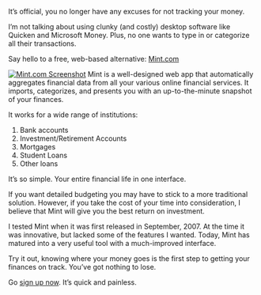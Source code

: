 <!--
slug: minty-fresh-finances-tracking-your-money-with-mint
date: Wed Oct 15 2008 09:00:00 GMT+0200 (CEST)
tags: personal finance, webapps
title: Minty Fresh Finances, tracking your money with Mint.com
id: 98740551
link: http://joreteg.com/post/98740551/minty-fresh-finances-tracking-your-money-with-mint
raw: {"blog_name":"henrikjoreteg","id":98740551,"post_url":"http://joreteg.com/post/98740551/minty-fresh-finances-tracking-your-money-with-mint","slug":"minty-fresh-finances-tracking-your-money-with-mint","type":"text","date":"2008-10-15 07:00:00 GMT","timestamp":1224054000,"state":"published","format":"markdown","reblog_key":"NGKI6UUc","tags":["personal finance","webapps"],"short_url":"http://tmblr.co/ZgL_Yy5ugb7","recommended_source":null,"recommended_color":null,"highlighted":[],"note_count":0,"title":"Minty Fresh Finances, tracking your money with Mint.com","body":"<p>It&rsquo;s official, you no longer have any excuses for not tracking your money.</p>\n\n<p>I&rsquo;m not talking about using clunky (and costly) desktop software like Quicken and Microsoft Money. Plus, no one wants to type in or categorize all their transactions.</p>\n\n<p>Say hello to a free, web-based alternative: <a href=\"http://www.mint.com/\">Mint.com</a></p>\n\n<p><a href=\"http://www.mint.com/\"><img src=\"http://1.bp.blogspot.com/_Rf-gIgFQFeA/SPavDOeM6lI/AAAAAAAAArs/PqPgj5YGAMY/s400/Mint_Screen_Shot.png\" alt=\"Mint.com Screenshot\"/></a>\nMint is a well-designed web app that automatically aggregates financial data from all your various online financial services. It imports, categorizes, and presents you with an up-to-the-minute snapshot of your finances.</p>\n\n<p>It works for a wide range of institutions:</p>\n\n<ol><li>Bank accounts</li>\n<li>Investment/Retirement Accounts</li>\n<li>Mortgages</li>\n<li>Student Loans</li>\n<li>Other loans</li>\n</ol><p>It&rsquo;s so simple. Your entire financial life in one interface.</p>\n\n<p>If you want detailed budgeting you may have to stick to a more traditional solution. However, if you take the cost of your time into consideration, I believe that Mint will give you the best return on investment.</p>\n\n<p>I tested Mint when it was first released in September, 2007. At the time it was innovative, but lacked some of the features I wanted. Today, Mint has matured into a very useful tool with a much-improved interface.</p>\n\n<p>Try it out, knowing where your money goes is the first step to getting your finances on track. You&rsquo;ve got nothing to lose.</p>\n\n<p>Go <a href=\"http://www.mint.com\">sign up now</a>. It&rsquo;s quick and painless.</p>","reblog":{"tree_html":"","comment":"<p>It’s official, you no longer have any excuses for not tracking your money.</p>\n\n<p>I’m not talking about using clunky (and costly) desktop software like Quicken and Microsoft Money. Plus, no one wants to type in or categorize all their transactions.</p>\n\n<p>Say hello to a free, web-based alternative: <a href=\"http://www.mint.com/\">Mint.com</a></p>\n\n<p><a href=\"http://www.mint.com/\"><img src=\"http://1.bp.blogspot.com/_Rf-gIgFQFeA/SPavDOeM6lI/AAAAAAAAArs/PqPgj5YGAMY/s400/Mint_Screen_Shot.png\" alt=\"Mint.com Screenshot\"></a>\nMint is a well-designed web app that automatically aggregates financial data from all your various online financial services. It imports, categorizes, and presents you with an up-to-the-minute snapshot of your finances.</p>\n\n<p>It works for a wide range of institutions:</p>\n\n<ol><li>Bank accounts</li>\n<li>Investment/Retirement Accounts</li>\n<li>Mortgages</li>\n<li>Student Loans</li>\n<li>Other loans</li>\n</ol><p>It’s so simple. Your entire financial life in one interface.</p>\n\n<p>If you want detailed budgeting you may have to stick to a more traditional solution. However, if you take the cost of your time into consideration, I believe that Mint will give you the best return on investment.</p>\n\n<p>I tested Mint when it was first released in September, 2007. At the time it was innovative, but lacked some of the features I wanted. Today, Mint has matured into a very useful tool with a much-improved interface.</p>\n\n<p>Try it out, knowing where your money goes is the first step to getting your finances on track. You’ve got nothing to lose.</p>\n\n<p>Go <a href=\"http://www.mint.com\">sign up now</a>. It’s quick and painless.</p>"},"trail":[{"blog":{"name":"henrikjoreteg","active":true,"theme":{"header_full_width":1500,"header_full_height":500,"header_focus_width":676,"header_focus_height":380,"avatar_shape":"circle","background_color":"#F6F6F6","body_font":"Helvetica Neue","header_bounds":"0,1249,380,573","header_image":"http://static.tumblr.com/df7befc8b0387cf597578e613c221cb3/uzkwgdq/FAjnt7hyg/tumblr_static_agmw2bdhkjs4ws4sscw44swgc.jpg","header_image_focused":"http://static.tumblr.com/df7befc8b0387cf597578e613c221cb3/uzkwgdq/1oSnt7hyh/tumblr_static_tumblr_static_agmw2bdhkjs4ws4sscw44swgc_focused_v3.jpg","header_image_scaled":"http://static.tumblr.com/df7befc8b0387cf597578e613c221cb3/uzkwgdq/FAjnt7hyg/tumblr_static_agmw2bdhkjs4ws4sscw44swgc_2048_v2.jpg","header_stretch":true,"link_color":"#529ECC","show_avatar":true,"show_description":true,"show_header_image":true,"show_title":true,"title_color":"#444444","title_font":"Helvetica Neue","title_font_weight":"bold"}},"post":{"id":"98740551"},"content_raw":"<p>It’s official, you no longer have any excuses for not tracking your money.</p>\n\n<p>I’m not talking about using clunky (and costly) desktop software like Quicken and Microsoft Money. Plus, no one wants to type in or categorize all their transactions.</p>\n\n<p>Say hello to a free, web-based alternative: <a href=\"http://www.mint.com/\">Mint.com</a></p>\n\n<p><a href=\"http://www.mint.com/\"><img src=\"http://1.bp.blogspot.com/_Rf-gIgFQFeA/SPavDOeM6lI/AAAAAAAAArs/PqPgj5YGAMY/s400/Mint_Screen_Shot.png\" alt=\"Mint.com Screenshot\"></a>\nMint is a well-designed web app that automatically aggregates financial data from all your various online financial services. It imports, categorizes, and presents you with an up-to-the-minute snapshot of your finances.</p>\n\n<p>It works for a wide range of institutions:</p>\n\n<ol><li>Bank accounts</li>\n<li>Investment/Retirement Accounts</li>\n<li>Mortgages</li>\n<li>Student Loans</li>\n<li>Other loans</li>\n</ol><p>It’s so simple. Your entire financial life in one interface.</p>\n\n<p>If you want detailed budgeting you may have to stick to a more traditional solution. However, if you take the cost of your time into consideration, I believe that Mint will give you the best return on investment.</p>\n\n<p>I tested Mint when it was first released in September, 2007. At the time it was innovative, but lacked some of the features I wanted. Today, Mint has matured into a very useful tool with a much-improved interface.</p>\n\n<p>Try it out, knowing where your money goes is the first step to getting your finances on track. You’ve got nothing to lose.</p>\n\n<p>Go <a href=\"http://www.mint.com\">sign up now</a>. It’s quick and painless.</p>","content":"<p>It’s official, you no longer have any excuses for not tracking your money.</p>\n\n<p>I’m not talking about using clunky (and costly) desktop software like Quicken and Microsoft Money. Plus, no one wants to type in or categorize all their transactions.</p>\n\n<p>Say hello to a free, web-based alternative: <a href=\"http://www.mint.com/\">Mint.com</a></p>\n\n<p><img external_src=\"http://1.bp.blogspot.com/_Rf-gIgFQFeA/SPavDOeM6lI/AAAAAAAAArs/PqPgj5YGAMY/s400/Mint_Screen_Shot.png\" src=\"http://assets.tumblr.com/images/inline_photo.png?2\" loader=\"http://assets.tumblr.com/images/inline_photo_loading.gif\" width=\"44\" height=\"49\" class=\"inline_external_image constrained_image\"/>\nMint is a well-designed web app that automatically aggregates financial data from all your various online financial services. It imports, categorizes, and presents you with an up-to-the-minute snapshot of your finances.</p>\n\n<p>It works for a wide range of institutions:</p>\n\n<ol><li>Bank accounts</li>\n<li>Investment/Retirement Accounts</li>\n<li>Mortgages</li>\n<li>Student Loans</li>\n<li>Other loans</li>\n</ol><p>It’s so simple. Your entire financial life in one interface.</p>\n\n<p>If you want detailed budgeting you may have to stick to a more traditional solution. However, if you take the cost of your time into consideration, I believe that Mint will give you the best return on investment.</p>\n\n<p>I tested Mint when it was first released in September, 2007. At the time it was innovative, but lacked some of the features I wanted. Today, Mint has matured into a very useful tool with a much-improved interface.</p>\n\n<p>Try it out, knowing where your money goes is the first step to getting your finances on track. You’ve got nothing to lose.</p>\n\n<p>Go <a href=\"http://www.mint.com\">sign up now</a>. It’s quick and painless.</p>","is_current_item":true,"is_root_item":true}]}
publish: 2008-10-015
-->


<p>It&rsquo;s official, you no longer have any excuses for not tracking your money.</p>

<p>I&rsquo;m not talking about using clunky (and costly) desktop software like Quicken and Microsoft Money. Plus, no one wants to type in or categorize all their transactions.</p>

<p>Say hello to a free, web-based alternative: <a href="http://www.mint.com/">Mint.com</a></p>

<p><a href="http://www.mint.com/"><img src="http://1.bp.blogspot.com/_Rf-gIgFQFeA/SPavDOeM6lI/AAAAAAAAArs/PqPgj5YGAMY/s400/Mint_Screen_Shot.png" alt="Mint.com Screenshot"/></a>
Mint is a well-designed web app that automatically aggregates financial data from all your various online financial services. It imports, categorizes, and presents you with an up-to-the-minute snapshot of your finances.</p>

<p>It works for a wide range of institutions:</p>

<ol><li>Bank accounts</li>
<li>Investment/Retirement Accounts</li>
<li>Mortgages</li>
<li>Student Loans</li>
<li>Other loans</li>
</ol><p>It&rsquo;s so simple. Your entire financial life in one interface.</p>

<p>If you want detailed budgeting you may have to stick to a more traditional solution. However, if you take the cost of your time into consideration, I believe that Mint will give you the best return on investment.</p>

<p>I tested Mint when it was first released in September, 2007. At the time it was innovative, but lacked some of the features I wanted. Today, Mint has matured into a very useful tool with a much-improved interface.</p>

<p>Try it out, knowing where your money goes is the first step to getting your finances on track. You&rsquo;ve got nothing to lose.</p>

<p>Go <a href="http://www.mint.com">sign up now</a>. It&rsquo;s quick and painless.</p>
